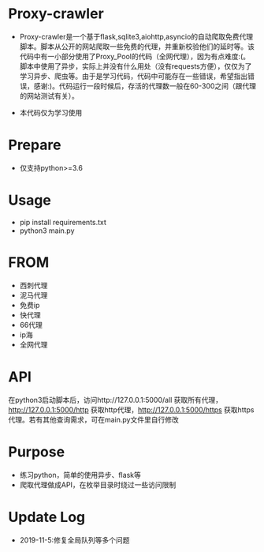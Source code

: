 # Proxy-crawler

- Proxy-crawler是一个基于flask,sqlite3,aiohttp,asyncio的自动爬取免费代理脚本。脚本从公开的网站爬取一些免费的代理，并重新校验他们的延时等。该代码中有一小部分使用了Proxy_Pool的代码（全网代理），因为有点难度:(。脚本中使用了异步，实际上并没有什么用处（没有requests方便），仅仅为了学习异步、爬虫等。由于是学习代码，代码中可能存在一些错误，希望指出错误，感谢:)。代码运行一段时候后，存活的代理数一般在60-300之间（跟代理的网站测试有关）。

- 本代码仅为学习使用

# Prepare
- 仅支持python>=3.6

# Usage
- pip install requirements.txt
- python3 main.py

# FROM

- 西刺代理
- 泥马代理
- 免费ip
- 快代理
- 66代理
- ip海
- 全网代理

# API
在python3启动脚本后，访问http://127.0.0.1:5000/all 获取所有代理，http://127.0.0.1:5000/http 获取http代理，http://127.0.0.1:5000/https 获取https代理。若有其他查询需求，可在main.py文件里自行修改

# Purpose
- 练习python，简单的使用异步、flask等
- 爬取代理做成API，在枚举目录时绕过一些访问限制

# Update Log

- 2019-11-5:修复全局队列等多个问题